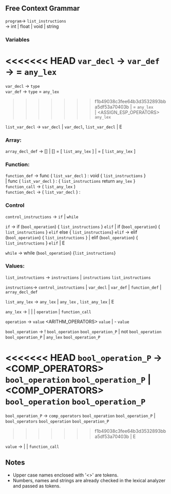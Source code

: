 ## Free Context Grammar
`program`→ `list_instructions`   
<TYPE> → int | float | void | string  

### Variables
<<<<<<< HEAD
`var_decl` → <TYPE> <NAME>
`var_def` → <TYPE> <NAME> = `any_lex`
=======
`var_decl` → `type` <NAME>      
`var_def` → `type` <NAME> = `any_lex`
>>>>>>> f1b49038c3fee64b3d3532893bba5df53a70403b
          | <NAME> = `any_lex`  
          | <NAME> <ASSIGN_ESP_OPERATORS> `any_lex`

`list_var_decl` → `var_decl` 
                | `var_decl`, `list_var_decl` 
                | E

### Array:
`array_decl_def` → <TYPE> [] <NAME> 
                 | <TYPE> [] <NAME> = [ `list_any_lex` ]
                 | <NAME> = [ `list_any_lex` ]

### Function:
`function_def` → func <NAME> ( `list_var_decl` ) : void { `list_instructions` }   
               | func <NAME> ( `list_var_decl` ) : <TYPE> { `list_instructions` return `any_lex` }   
`function_call` → <NAME> ( `list_any_lex` )   
`function_decl` → <NAME> ( `list_var_decl` ) : <TYPE>  

### Control
`control_instructions` → `if` | `while`   

`if` → if (`bool_operation`) { `list_instructions` } `elif`
     | if (`bool_operation`) { `list_instructions` } `elif` else { `list_instructions`}
`elif` → elif (`bool_operation`) { `list_instructions` } 
       | elif (`bool_operation`) { `list_instructions` } `elif` 
       | E  

`while` → while (`bool_operation`) {`list_instructions`}

### Values:
`list_instructions` → `instructions` 
                    | `instructions` `list_instructions` 

`instructions`→ `control_instructions` 
              | `var_decl`
              | `var_def` 
              | `function_def` 
              | `array_decl_def`  

`list_any_lex` → `any_lex` 
               | `any_lex` , `list_any_lex` 
               | E   

`any_lex` → <NAME> 
          | <NUMBER>
          | <STRING> 
          | `operation` 
          | `function_call`  

`operation` → `value` <ARITHM_OPERATORS> `value` 
            | - `value`

`bool_operation` → ! `bool_operation` `bool_operation_P`
                 | not `bool_operation` `bool_operation_P`
                 | `any_lex` `bool_operation_P`

<<<<<<< HEAD
`bool_operation_P` → <COMP_OPERATORS> `bool_operation` `bool_operation_P`
                   | <COMP_OPERATORS> `bool_operation` `bool_operation_P`
=======
`bool_operation_P` → `comp_operators` `bool_operation` `bool_operation_P`
                   | `bool_operators` `bool_operation` `bool_operation_P`
>>>>>>> f1b49038c3fee64b3d3532893bba5df53a70403b
                   | E

`value` → <NAME> 
        | <NUMBER> 
        | `function_call`

## Notes
* Upper case names enclosed with '<>' are tokens.
* Numbers, names and strings are already checked in the lexical analyzer and passed as tokens.
